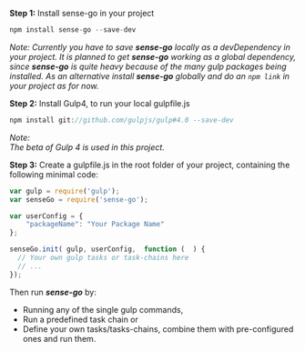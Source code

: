 **Step 1:** Install sense-go in your project

```js
npm install sense-go --save-dev
```

*Note:* 
*Currently you have to save ***sense-go*** locally as a devDependency in your project. It is planned to get ***sense-go*** working as a global dependency, since ***sense-go*** is quite heavy because of the many gulp packages being installed. As an alternative install ***sense-go*** globally and do an `npm link` in your project as for now.*


**Step 2:** Install Gulp4, to run your local gulpfile.js

```js
npm install git://github.com/gulpjs/gulp#4.0 --save-dev
```

*Note:*  
*The beta of Gulp 4 is used in this project.*

**Step 3:** Create a gulpfile.js in the root folder of your project, containing the following minimal code:

```js
var gulp = require('gulp');
var senseGo = require('sense-go');

var userConfig = {
	"packageName": "Your Package Name"
};

senseGo.init( gulp, userConfig,  function (  ) {
  // Your own gulp tasks or task-chains here
  // ...
});
```

Then run ***sense-go*** by:

- Running any of the single gulp commands,
- Run a predefined task chain or
- Define your own tasks/tasks-chains, combine them with pre-configured ones and run them.
